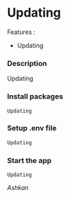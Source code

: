 # Updating

<!-- <img src="" max-width="100%"/> -->

Features :

* Updating

### Description

Updating

### Install packages
```
Updating
```
### Setup .env file
``` javascript
Updating
```

### Start the app
```
Updating
```

<i>Ashkan<i>
